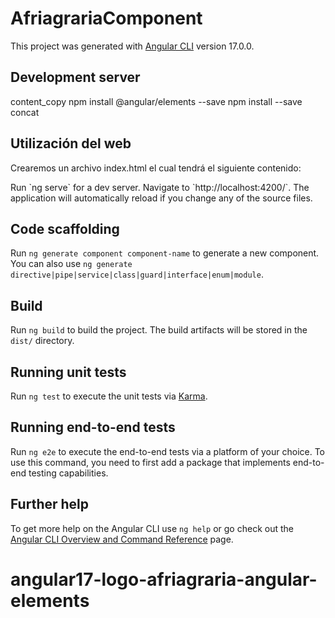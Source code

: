 # AfriagrariaComponent

This project was generated with [Angular CLI](https://github.com/angular/angular-cli) version 17.0.0.

## Development server
content_copy
npm install @angular/elements --save npm install --save concat

## Utilización del web
Crearemos un archivo index.html el cual tendrá el siguiente contenido:

<!DOCTYPE html>
<html lang="en">
  <head>
    <meta charset="UTF-8">
    <title>Angular element</title>
  </head>
  <body>
    <logo-element></logo-element>
    <script src="logo-element.js"></script>
  </body>
</html>
Run `ng serve` for a dev server. Navigate to `http://localhost:4200/`. The application will automatically reload if you change any of the source files.

## Code scaffolding

Run `ng generate component component-name` to generate a new component. You can also use `ng generate directive|pipe|service|class|guard|interface|enum|module`.

## Build

Run `ng build` to build the project. The build artifacts will be stored in the `dist/` directory.

## Running unit tests

Run `ng test` to execute the unit tests via [Karma](https://karma-runner.github.io).

## Running end-to-end tests

Run `ng e2e` to execute the end-to-end tests via a platform of your choice. To use this command, you need to first add a package that implements end-to-end testing capabilities.

## Further help

To get more help on the Angular CLI use `ng help` or go check out the [Angular CLI Overview and Command Reference](https://angular.io/cli) page.
# angular17-logo-afriagraria-angular-elements
